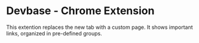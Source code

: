 # Devbase - Chrome Extension

This extention replaces the new tab with a custom page. It shows important links, organized in pre-defined groups.
